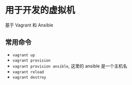 # 用于开发的虚拟机

基于 Vagrant 和 Ansible

## 常用命令

- `vagrant up`
- `vagrant provision`
- `vagrant provision ansible`, 这里的 ansible 是一个主机名
- `vagrant reload`
- `vagrant destroy`
